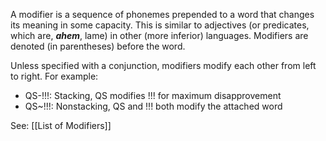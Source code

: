 A modifier is a sequence of phonemes prepended to a word that changes its meaning in some capacity. This is similar to adjectives (or predicates, which are, ***ahem***, lame) in other (more inferior) languages. Modifiers are denoted (in parentheses) before the word.

Unless specified with a conjunction, modifiers modify each other from left to right. For example:

- QS-!!!: Stacking, QS modifies !!! for maximum disapprovement
- QS~!!!: Nonstacking, QS and !!! both modify the attached word

See: [[List of Modifiers]]